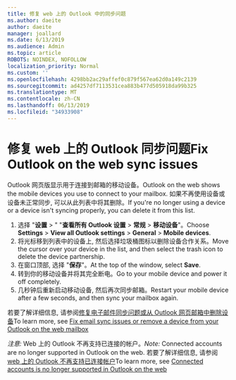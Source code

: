 ```yaml
---
title: 修复 web 上的 Outlook 中的同步问题
ms.author: daeite
author: daeite
manager: joallard
ms.date: 6/13/2019
ms.audience: Admin
ms.topic: article
ROBOTS: NOINDEX, NOFOLLOW
localization_priority: Normal
ms.custom: ''
ms.openlocfilehash: 4298bb2ac29affef0c879f567ea62d0a149c2139
ms.sourcegitcommit: ad4257df7113531cea883b477d505918da99b325
ms.translationtype: MT
ms.contentlocale: zh-CN
ms.lasthandoff: 06/13/2019
ms.locfileid: "34933908"
---
```

# <a name="fix-outlook-on-the-web-sync-issues"></a><span data-ttu-id="87233-102">修复 web 上的 Outlook 同步问题</span><span class="sxs-lookup"><span data-stu-id="87233-102">Fix Outlook on the web sync issues</span></span>

<span data-ttu-id="87233-103">Outlook 网页版显示用于连接到邮箱的移动设备。</span><span class="sxs-lookup"><span data-stu-id="87233-103">Outlook on the web shows the mobile devices you use to connect to your mailbox.</span></span> <span data-ttu-id="87233-104">如果不再使用设备或设备未正常同步, 可以从此列表中将其删除。</span><span class="sxs-lookup"><span data-stu-id="87233-104">If you're no longer using a device or a device isn't syncing properly, you can delete it from this list.</span></span>

1. <span data-ttu-id="87233-105">选择 "**设置** > " "**查看所有 Outlook 设置** > **常规** > **移动设备**"。</span><span class="sxs-lookup"><span data-stu-id="87233-105">Choose **Settings** > **View all Outlook settings** > **General** > **Mobile devices**.</span></span>
1. <span data-ttu-id="87233-106">将光标移到列表中的设备上, 然后选择垃圾桶图标以删除设备合作关系。</span><span class="sxs-lookup"><span data-stu-id="87233-106">Move the cursor over your device in the list, and then select the trash icon to delete the device partnership.</span></span>
1. <span data-ttu-id="87233-107">在窗口顶部, 选择 "**保存**"。</span><span class="sxs-lookup"><span data-stu-id="87233-107">At the top of the window, select **Save**.</span></span>
1. <span data-ttu-id="87233-108">转到你的移动设备并将其完全断电。</span><span class="sxs-lookup"><span data-stu-id="87233-108">Go to your mobile device and power it off completely.</span></span>
1. <span data-ttu-id="87233-109">几秒钟后重新启动移动设备, 然后再次同步邮箱。</span><span class="sxs-lookup"><span data-stu-id="87233-109">Restart your mobile device after a few seconds, and then sync your mailbox again.</span></span>

<span data-ttu-id="87233-110">若要了解详细信息, 请参阅[修复电子邮件同步问题或从 Outlook 网页邮箱中删除设备](https://support.office.com/article/775ed31c-05bd-4ee4-b1b3-33fad7b5b992)</span><span class="sxs-lookup"><span data-stu-id="87233-110">To learn more, see [Fix email sync issues or remove a device from your Outlook on the web mailbox](https://support.office.com/article/775ed31c-05bd-4ee4-b1b3-33fad7b5b992)</span></span>

<span data-ttu-id="87233-111">*注意:* Web 上的 Outlook 不再支持已连接的帐户。</span><span class="sxs-lookup"><span data-stu-id="87233-111">*Note:* Connected accounts are no longer supported in Outlook on the web.</span></span> <span data-ttu-id="87233-112">若要了解详细信息, 请参阅[web 上的 Outlook 不再支持已连接帐户](https://support.office.com/article/5cc526bf-e928-4a99-8b9f-5e089df7d887)</span><span class="sxs-lookup"><span data-stu-id="87233-112">To learn more, see [Connected accounts is no longer supported in Outlook on the web](https://support.office.com/article/5cc526bf-e928-4a99-8b9f-5e089df7d887)</span></span>